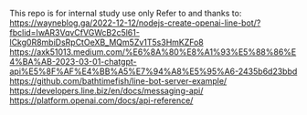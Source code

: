 This repo is for internal study use only
Refer to and thanks to:
https://wayneblog.ga/2022-12-12/nodejs-create-openai-line-bot/?fbclid=IwAR3VqvCfVGWcB2c5l61-lCkg0R8mbiDsRpCtOeXB_MQm5Zv1T5s3HmKZFo8
https://axk51013.medium.com/%E6%8A%80%E8%A1%93%E5%88%86%E4%BA%AB-2023-03-01-chatgpt-api%E5%8F%AF%E4%BB%A5%E7%94%A8%E5%95%A6-2435b6d23bbd
https://github.com/bathtimefish/line-bot-server-example/
https://developers.line.biz/en/docs/messaging-api/
https://platform.openai.com/docs/api-reference/
